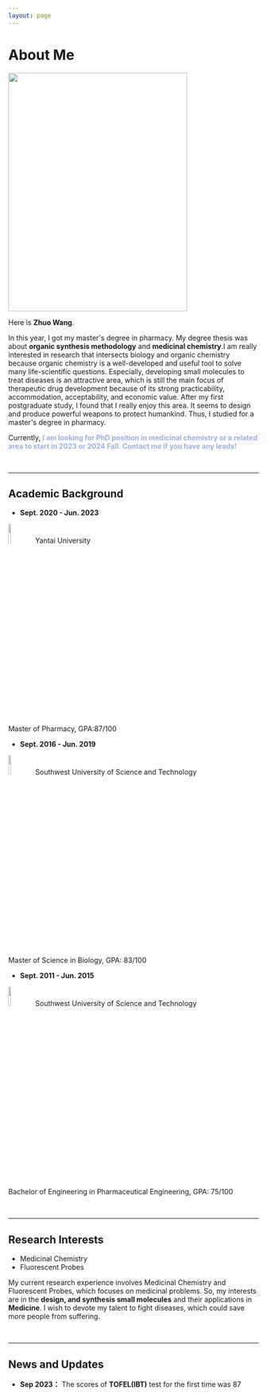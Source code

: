 ```yaml
---
layout: page
---
```


# About Me
<img src="https://jetw92.github.io/images/wz1(1).png" class="floatpic" width="360" height="480" />

<br>

Here is **Zhuo Wang**.

In this year, I got my master's degree in pharmacy. My degree thesis was about **organic synthesis methodology** and **medicinal chemistry**.I am really interested in research that intersects biology and organic chemistry because organic chemistry is a well-developed and useful tool to solve many life-scientific questions. Especially, developing small molecules to treat diseases is an attractive area, which is still the main focus of therapeutic drug development because of its strong practicability, accommodation, acceptability, and economic value. After my first postgraduate study, I found that I really enjoy this area. It seems to design and produce powerful weapons to protect humankind. Thus, I studied for a master's degree in pharmacy. 

Currently, **<font color='navyblue'> I am looking for PhD position in medicinal chemistry or a related area to start in 2023 or 2024 Fall. Contact me if you have any leads!</font>**

<br>

---

## Academic Background

- **Sept. 2020 - Jun. 2023** 

<img src="https://jetw92.github.io/images/YTU.jpg"  width="10%" />  Yantai University



Master of  Pharmacy, GPA:87/100

- **Sept. 2016 - Jun. 2019**

<img src="https://jetw92.github.io/images/swust.png" width="10%" />  Southwest University of Science and Technology 



Master of Science in Biology, GPA: 83/100

- **Sept. 2011 - Jun. 2015** 

<img src="https://jetw92.github.io/images/swust.png" width="10%" />  Southwest University of Science and Technology 



Bachelor of Engineering in Pharmaceutical Engineering, GPA: 75/100

<br>

---

## Research Interests

- Medicinal Chemistry
- Fluorescent Probes

My current research experience involves Medicinal Chemistry and Fluorescent Probes, which focuses on medicinal problems. So, my interests are in the **design, and synthesis small molecules** and their applications in **Medicine**.  I wish to devote my talent to fight diseases, which could save more people from suffering.

<br>

---

## News and Updates

- **Sep 2023：** The scores of **TOFEL(IBT)** test for the first time was 87
